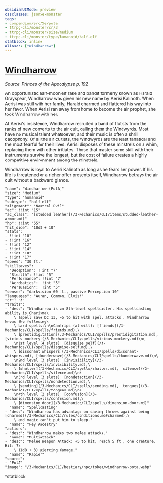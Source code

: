 ```yaml
---
obsidianUIMode: preview
cssclasses: json5e-monster
tags:
- compendium/src/5e/pota
- ttrpg-cli/monster/cr/3
- ttrpg-cli/monster/size/medium
- ttrpg-cli/monster/type/humanoid/half-elf
statblock: inline
aliases: ["Windharrow"]
---
```

# [Windharrow](3-Mechanics\CLI\bestiary\npc/windharrow-pota.md)
*Source: Princes of the Apocalypse p. 192*  

An opportunistic half-moon elf rake and bandit formerly known as Harald Grayspear, Windharrow was given his new name by Aerisi Kalinoth. When Aerisi was still with her family, Harald charmed and flattered his way into her favor. When Aerisi ran away from home to become the air prophet, she took Windharrow with her.

At Aerisi's insistence, Windharrow recruited a band of flutists from the ranks of new converts to the air cult, calling them the Windwyrds. Most have no musical talent whatsoever, and their music is often a shrill cacophony. Of all the air cultists, the Windwyrds are the least fanatical and the most fearful for their lives. Aerisi disposes of these minstrels on a whim, replacing them with other initiates. Those that master some skill with their instruments survive the longest, but the cost of failure creates a highly competitive environment among the minstrels.

Windharrow is loyal to Aerisi Kalinoth as long as he fears her power. If his life is threatened or a richer offer presents itself, Windharrow betrays the air cult without a backward glance.

```statblock
"name": "Windharrow (PotA)"
"size": "Medium"
"type": "humanoid"
"subtype": "half-elf"
"alignment": "Neutral Evil"
"ac": !!int "15"
"ac_class": "[studded leather](/3-Mechanics/CLI/items/studded-leather-armor.md)"
"hp": !!int "55"
"hit_dice": "10d8 + 10"
"stats":
- !!int "10"
- !!int "16"
- !!int "12"
- !!int "14"
- !!int "10"
- !!int "17"
"speed": "30 ft."
"skillsaves":
  "Deception": !!int "7"
  "Stealth": !!int "5"
  "Performance": !!int "7"
  "Acrobatics": !!int "5"
  "Persuasion": !!int "5"
"senses": "darkvision 60 ft., passive Perception 10"
"languages": "Auran, Common, Elvish"
"cr": "3"
"traits":
- "desc": "Windharrow is an 8th-level spellcaster. His spellcasting ability is Charisma\
    \ (spell save DC 13, +5 to hit with spell attacks). Windharrow knows the following\
    \ bard spells:\n\nCantrips (at will): [friends](/3-Mechanics/CLI/spells/friends.md),\
    \ [prestidigitation](/3-Mechanics/CLI/spells/prestidigitation.md), [vicious mockery](/3-Mechanics/CLI/spells/vicious-mockery.md)\n\
    \n1st level (4 slots): [disguise self](/3-Mechanics/CLI/spells/disguise-self.md),\
    \ [dissonant whispers](/3-Mechanics/CLI/spells/dissonant-whispers.md), [thunderwave](/3-Mechanics/CLI/spells/thunderwave.md)\n\
    \n2nd level (3 slots): [invisibility](/3-Mechanics/CLI/spells/invisibility.md),\
    \ [shatter](/3-Mechanics/CLI/spells/shatter.md), [silence](/3-Mechanics/CLI/spells/silence.md)\n\
    \n3rd level (3 slots): [nondetection](/3-Mechanics/CLI/spells/nondetection.md),\
    \ [sending](/3-Mechanics/CLI/spells/sending.md), [tongues](/3-Mechanics/CLI/spells/tongues.md)\n\
    \n4th level (2 slots): [confusion](/3-Mechanics/CLI/spells/confusion.md),\
    \ [dimension door](/3-Mechanics/CLI/spells/dimension-door.md)"
  "name": "Spellcasting"
- "desc": "Windharrow has advantage on saving throws against being [charmed](/3-Mechanics/CLI/rules/conditions.md#charmed),\
    \ and magic can't put him to sleep."
  "name": "Fey Ancestry"
"actions":
- "desc": "Windharrow makes two melee attacks."
  "name": "Multiattack"
- "desc": "Melee Weapon Attack: +5 to hit, reach 5 ft., one creature. Hit: 7\
    \ (1d8 + 3) piercing damage."
  "name": "Rapier"
"source":
- "PotA"
"image": "/3-Mechanics/CLI/bestiary/npc/token/windharrow-pota.webp"
```
^statblock